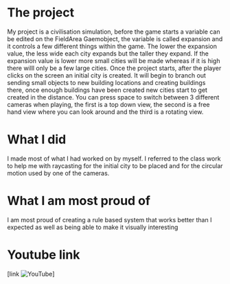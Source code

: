 # The project
My project is a civilisation simulation, before the game starts a variable can be edited on the FieldArea Gaemobject, the variable is called expansion and it controls a few different things within the game. The lower the expansion value, the less wide each city expands but the taller they expand. If the expansion value is lower more small cities will be made whereas if it is high there willl only be a few large cities. Once the project starts, after the player clicks on the screen an initial city is created. It will begin to branch out sending small objects to new building locations and creating buildings there, once enough buildings have been created new cities start to get created in the distance. You can press space to switch between 3 different cameras when playing, the first is a top down view, the second is a free hand view where you can look around and the third is a rotating view.

# What I did
I made most of what I had worked on by myself. I referred to the class work to help me with raycasting for the initial city to be placed and for the circular motion used by one of the cameras.

# What I am most proud of
I am most proud of creating a rule based system that works better than I expected as well as being able to make it visually interesting

# Youtube link
[link ![YouTube](https://youtu.be/QBFpcrr58N4)]
